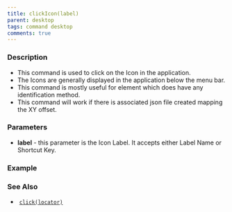 ```yaml
---
title: clickIcon(label)
parent: desktop
tags: command desktop
comments: true
---
```


### Description

- This command is used to click on the Icon in the application.
- The Icons are generally displayed in the application below the menu bar.
- This command is mostly useful for element which does have any identification method.
- This command will work if there is associated json file created mapping the XY offset.

### Parameters

- **label** - this parameter is the Icon Label. It accepts either Label Name or Shortcut Key.

### Example


### See Also

-  [`click(locator)`](click(locator))